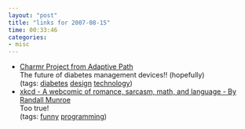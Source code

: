 ```yaml
---
layout: "post"
title: "links for 2007-08-15"
time: 00:33:46
categories: 
- misc
---
```

<ul>
	<li>
		<div><a href="http://www.adaptivepath.com/blog/category/charmr-project/">Charmr Project from Adaptive Path</a></div>
		<div>The future of diabetes management devices!! (hopefully)</div>
		<div>(tags: <a href="http://del.icio.us/stuartdallas/diabetes">diabetes</a> <a href="http://del.icio.us/stuartdallas/design">design</a> <a href="http://del.icio.us/stuartdallas/technology">technology</a>)</div>
	</li>
	<li>
		<div><a href="http://xkcd.com/303/">xkcd - A webcomic of romance, sarcasm, math, and language - By Randall Munroe</a></div>
		<div>Too true!</div>
		<div>(tags: <a href="http://del.icio.us/stuartdallas/funny">funny</a> <a href="http://del.icio.us/stuartdallas/programming">programming</a>)</div>
	</li>
</ul>
